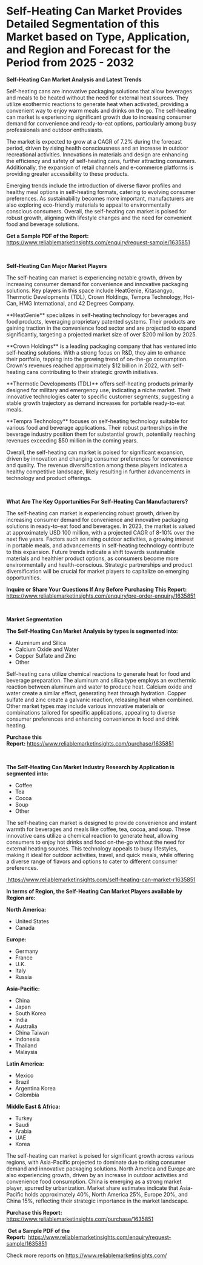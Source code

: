 <p><h1>Self-Heating Can Market Provides Detailed Segmentation of this Market based on Type, Application, and Region and Forecast for the Period from 2025 - 2032</h1></p><p><strong>Self-Heating Can Market Analysis and Latest Trends</strong></p>
<p><p>Self-heating cans are innovative packaging solutions that allow beverages and meals to be heated without the need for external heat sources. They utilize exothermic reactions to generate heat when activated, providing a convenient way to enjoy warm meals and drinks on the go. The self-heating can market is experiencing significant growth due to increasing consumer demand for convenience and ready-to-eat options, particularly among busy professionals and outdoor enthusiasts.</p><p>The market is expected to grow at a CAGR of 7.2% during the forecast period, driven by rising health consciousness and an increase in outdoor recreational activities. Innovations in materials and design are enhancing the efficiency and safety of self-heating cans, further attracting consumers. Additionally, the expansion of retail channels and e-commerce platforms is providing greater accessibility to these products. </p><p>Emerging trends include the introduction of diverse flavor profiles and healthy meal options in self-heating formats, catering to evolving consumer preferences. As sustainability becomes more important, manufacturers are also exploring eco-friendly materials to appeal to environmentally conscious consumers. Overall, the self-heating can market is poised for robust growth, aligning with lifestyle changes and the need for convenient food and beverage solutions.</p></p>
<p><strong>Get a Sample PDF of the Report:&nbsp;</strong> <a href="https://www.reliablemarketinsights.com/enquiry/request-sample/1635851?utm_campaign=3268&utm_medium=2&utm_source=Github&utm_content=ia&utm_term=23032025&utm_id=self-heating-can">https://www.reliablemarketinsights.com/enquiry/request-sample/1635851</a></p>
<p>&nbsp;</p>
<p><strong>Self-Heating Can Major Market Players</strong></p>
<p><p>The self-heating can market is experiencing notable growth, driven by increasing consumer demand for convenience and innovative packaging solutions. Key players in this space include HeatGenie, Kitasangyo, Thermotic Developments (TDL), Crown Holdings, Tempra Technology, Hot-Can, HMG International, and 42 Degrees Company.</p><p>**HeatGenie** specializes in self-heating technology for beverages and food products, leveraging proprietary patented systems. Their products are gaining traction in the convenience food sector and are projected to expand significantly, targeting a projected market size of over $200 million by 2025.</p><p>**Crown Holdings** is a leading packaging company that has ventured into self-heating solutions. With a strong focus on R&D, they aim to enhance their portfolio, tapping into the growing trend of on-the-go consumption. Crown's revenues reached approximately $12 billion in 2022, with self-heating cans contributing to their strategic growth initiatives.</p><p>**Thermotic Developments (TDL)** offers self-heating products primarily designed for military and emergency use, indicating a niche market. Their innovative technologies cater to specific customer segments, suggesting a stable growth trajectory as demand increases for portable ready-to-eat meals.</p><p>**Tempra Technology** focuses on self-heating technology suitable for various food and beverage applications. Their robust partnerships in the beverage industry position them for substantial growth, potentially reaching revenues exceeding $50 million in the coming years.</p><p>Overall, the self-heating can market is poised for significant expansion, driven by innovation and changing consumer preferences for convenience and quality. The revenue diversification among these players indicates a healthy competitive landscape, likely resulting in further advancements in technology and product offerings.</p></p>
<p>&nbsp;</p>
<p><strong>What Are The Key Opportunities For Self-Heating Can Manufacturers?</strong></p>
<p><p>The self-heating can market is experiencing robust growth, driven by increasing consumer demand for convenience and innovative packaging solutions in ready-to-eat food and beverages. In 2023, the market is valued at approximately USD 100 million, with a projected CAGR of 8-10% over the next five years. Factors such as rising outdoor activities, a growing interest in portable meals, and advancements in self-heating technology contribute to this expansion. Future trends indicate a shift towards sustainable materials and healthier product options, as consumers become more environmentally and health-conscious. Strategic partnerships and product diversification will be crucial for market players to capitalize on emerging opportunities.</p></p>
<p><strong>Inquire or Share Your Questions If Any Before Purchasing This Report:</strong> <a href="https://www.reliablemarketinsights.com/enquiry/pre-order-enquiry/1635851?utm_campaign=3268&utm_medium=2&utm_source=Github&utm_content=ia&utm_term=23032025&utm_id=self-heating-can">https://www.reliablemarketinsights.com/enquiry/pre-order-enquiry/1635851</a></p>
<p>&nbsp;</p>
<p><strong>Market Segmentation</strong></p>
<p><strong>The Self-Heating Can Market Analysis by types is segmented into:</strong></p>
<p><ul><li>Aluminum and Silica</li><li>Calcium Oxide and Water</li><li>Copper Sulfate and Zinc</li><li>Other</li></ul></p>
<p><p>Self-heating cans utilize chemical reactions to generate heat for food and beverage preparation. The aluminum and silica type employs an exothermic reaction between aluminum and water to produce heat. Calcium oxide and water create a similar effect, generating heat through hydration. Copper sulfate and zinc create a galvanic reaction, releasing heat when combined. Other market types may include various innovative materials or combinations tailored for specific applications, appealing to diverse consumer preferences and enhancing convenience in food and drink heating.</p></p>
<p><strong>Purchase this Report:&nbsp;</strong><a href="https://www.reliablemarketinsights.com/purchase/1635851?utm_campaign=3268&utm_medium=2&utm_source=Github&utm_content=ia&utm_term=23032025&utm_id=self-heating-can">https://www.reliablemarketinsights.com/purchase/1635851</a></p>
<p>&nbsp;</p>
<p><strong>The Self-Heating Can Market Industry Research by Application is segmented into:</strong></p>
<p><ul><li>Coffee</li><li>Tea</li><li>Cocoa</li><li>Soup</li><li>Other</li></ul></p>
<p><p>The self-heating can market is designed to provide convenience and instant warmth for beverages and meals like coffee, tea, cocoa, and soup. These innovative cans utilize a chemical reaction to generate heat, allowing consumers to enjoy hot drinks and food on-the-go without the need for external heating sources. This technology appeals to busy lifestyles, making it ideal for outdoor activities, travel, and quick meals, while offering a diverse range of flavors and options to cater to different consumer preferences.</p></p>
<p><a href="https://www.reliablemarketinsights.com/self-heating-can-market-r1635851?utm_campaign=3268&utm_medium=2&utm_source=Github&utm_content=ia&utm_term=23032025&utm_id=self-heating-can">&nbsp;https://www.reliablemarketinsights.com/self-heating-can-market-r1635851</a></p>
<p><strong>In terms of Region, the Self-Heating Can Market Players available by Region are:</strong></p>
<p>
    <p> <strong> North America: </strong>
        <ul>
            <li>United States</li>
            <li>Canada</li>
        </ul>
        </p> 
    <p> <strong> Europe: </strong>
        <ul>
            <li>Germany</li>
            <li>France</li>
            <li>U.K.</li>
            <li>Italy</li>
            <li>Russia</li>
        </ul>
        </p> 
    <p> <strong> Asia-Pacific: </strong>
        <ul>
            <li>China</li>
            <li>Japan</li>
            <li>South Korea</li>
            <li>India</li>
            <li>Australia</li>
            <li>China Taiwan</li>
            <li>Indonesia</li>
            <li>Thailand</li>
            <li>Malaysia</li>
        </ul>
        </p> 
    <p> <strong> Latin America: </strong>
        <ul>
            <li>Mexico</li>
            <li>Brazil</li>
            <li>Argentina Korea</li>
            <li>Colombia</li>
        </ul>
        </p> 
    <p> <strong> Middle East & Africa: </strong>
        <ul>
            <li>Turkey</li>
            <li>Saudi</li>
            <li>Arabia</li>
            <li>UAE</li>
            <li>Korea</li>
        </ul>
    </p>
    </p>
<p><p>The self-heating can market is poised for significant growth across various regions, with Asia-Pacific projected to dominate due to rising consumer demand and innovative packaging solutions. North America and Europe are also experiencing growth, driven by an increase in outdoor activities and convenience food consumption. China is emerging as a strong market player, spurred by urbanization. Market share estimates indicate that Asia-Pacific holds approximately 40%, North America 25%, Europe 20%, and China 15%, reflecting their strategic importance in the market landscape.</p></p>
<p><strong>Purchase this Report: </strong><a href="https://www.reliablemarketinsights.com/purchase/1635851?utm_campaign=3268&utm_medium=2&utm_source=Github&utm_content=ia&utm_term=23032025&utm_id=self-heating-can">https://www.reliablemarketinsights.com/purchase/1635851</a></p>
<p>&nbsp;<strong>Get a Sample PDF of the Report:&nbsp;&nbsp;</strong><a href="https://www.reliablemarketinsights.com/enquiry/request-sample/1635851?utm_campaign=3268&utm_medium=2&utm_source=Github&utm_content=ia&utm_term=23032025&utm_id=self-heating-can">https://www.reliablemarketinsights.com/enquiry/request-sample/1635851</a></p>
<p><strong></strong></p>
<p>Check more reports on <a href="https://www.reliablemarketinsights.com/?utm_campaign=3268&utm_medium=2&utm_source=Github&utm_content=ia&utm_term=23032025&utm_id=self-heating-can">https://www.reliablemarketinsights.com/</a></p>